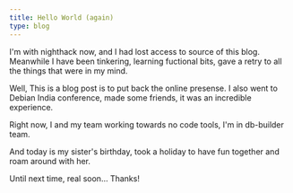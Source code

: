 ```yaml
---
title: Hello World (again)
type: blog
---
```


I'm with nighthack now, and I had lost access to source of this blog. Meanwhile I have been tinkering, learning fuctional bits, gave a retry to all the things that were in my mind.

Well, This is a blog post is to put back the online presense. I also went to Debian India conference, made some friends, it was an incredible experience.

Right now, I and my team working towards no code tools, I'm in db-builder team.

And today is my sister's birthday, took a holiday to have fun together and roam around with her.

Until next time, real soon… Thanks!
